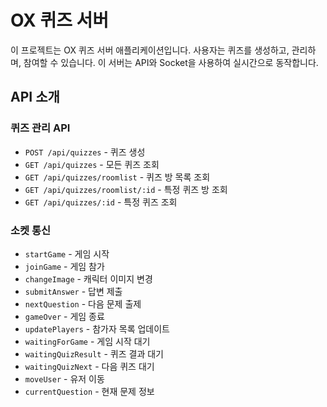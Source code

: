 # OX 퀴즈 서버

이 프로젝트는 OX 퀴즈 서버 애플리케이션입니다. 사용자는 퀴즈를 생성하고, 관리하며, 참여할 수 있습니다. 이 서버는 API와 Socket을 사용하여 실시간으로 동작합니다.

## API 소개

### 퀴즈 관리 API

- `POST /api/quizzes` - 퀴즈 생성
- `GET /api/quizzes` - 모든 퀴즈 조회
- `GET /api/quizzes/roomlist` - 퀴즈 방 목록 조회
- `GET /api/quizzes/roomlist/:id` - 특정 퀴즈 방 조회
- `GET /api/quizzes/:id` - 특정 퀴즈 조회

### 소켓 통신

- `startGame` - 게임 시작
- `joinGame` - 게임 참가
- `changeImage` - 캐릭터 이미지 변경
- `submitAnswer` - 답변 제출
- `nextQuestion` - 다음 문제 출제
- `gameOver` - 게임 종료
- `updatePlayers` - 참가자 목록 업데이트
- `waitingForGame` - 게임 시작 대기
- `waitingQuizResult` - 퀴즈 결과 대기
- `waitingQuizNext` - 다음 퀴즈 대기
- `moveUser` - 유저 이동
- `currentQuestion` - 현재 문제 정보
